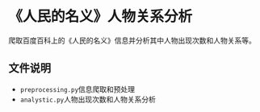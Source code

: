 # 《人民的名义》人物关系分析
爬取百度百科上的《人民的名义》信息并分析其中人物出现次数和人物关系等。

## 文件说明
- `preprocessing.py`信息爬取和预处理
- `analystic.py`人物出现次数和人物关系分析